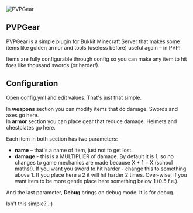 ![PVPGear](http://s019.radikal.ru/i630/1204/20/c4ff8d0ea7ff.png)

## PVPGear ##

PVPGear is a simple plugin for Bukkit Minecraft Server that makes some items like golden armor and tools (useless before) useful again – in PVP!

Items are fully configurable through config so you can make any item to hit foes like thousand swords (or harder!).

## Configuration ##

Open config.yml and edit values. That's just that simple.

In **weapons** section you can modify items that do damage. Swords and axes go here.     
In **armor** section you can place gear that reduce damage. Helmets and chestplates go here.

Each item in both section has two parameters:

* **name** – that's a name of item, just not to get lost.     
* **damage** - this is a MULTIPLIER of damage. By default it is 1, so no changes to game mechanics are made because X * 1 = X (school maths!). If you want you sword to hit harder - change this to something above 1. If you place here a 2 it will hit harder 2 times. Over-wise, if you want item to be more gentle place here something below 1 (0.5 f.e.).

And the last parameter, **Debug** brings on debug mode. It is for debug.

Isn't this simple?..:)